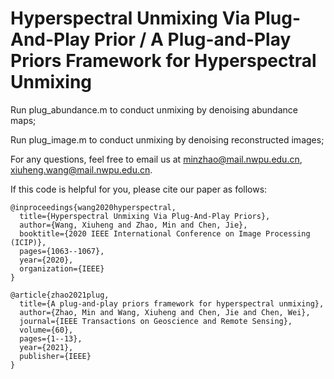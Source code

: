 # Hyperspectral Unmixing Via Plug-And-Play Prior / A Plug-and-Play Priors Framework for Hyperspectral Unmixing

Run plug_abundance.m to conduct unmixing by denoising abundance maps;

Run plug_image.m to conduct unmixing by denoising reconstructed images;

For any questions, feel free to email us at minzhao@mail.nwpu.edu.cn, xiuheng.wang@mail.nwpu.edu.cn.

If this code is helpful for you, please cite our paper as follows:

    @inproceedings{wang2020hyperspectral,
      title={Hyperspectral Unmixing Via Plug-And-Play Priors},
      author={Wang, Xiuheng and Zhao, Min and Chen, Jie},
      booktitle={2020 IEEE International Conference on Image Processing (ICIP)},
      pages={1063--1067},
      year={2020},
      organization={IEEE}
    }

    @article{zhao2021plug,
      title={A plug-and-play priors framework for hyperspectral unmixing},
      author={Zhao, Min and Wang, Xiuheng and Chen, Jie and Chen, Wei},
      journal={IEEE Transactions on Geoscience and Remote Sensing},
      volume={60},
      pages={1--13},
      year={2021},
      publisher={IEEE}
    }
